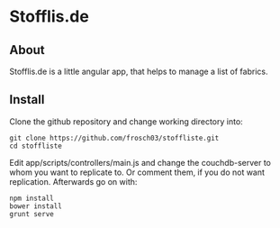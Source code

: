 Stofflis.de
==========

About
----------

Stofflis.de is a little angular app, that helps to manage a list of
fabrics. 


Install
----------

Clone the github repository and change working directory into:

    git clone https://github.com/frosch03/stoffliste.git
    cd stoffliste
    
Edit app/scripts/controllers/main.js and change the couchdb-server to
whom you want to replicate to. Or comment them, if you do not want
replication. Afterwards go on with:
    
    npm install
    bower install
    grunt serve
